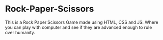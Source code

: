 # Rock-Paper-Scissors
This is a Rock Paper Scissors Game  made using HTML, CSS and JS. Where you can play with computer and see if they are advanced enough to rule over humanity.
